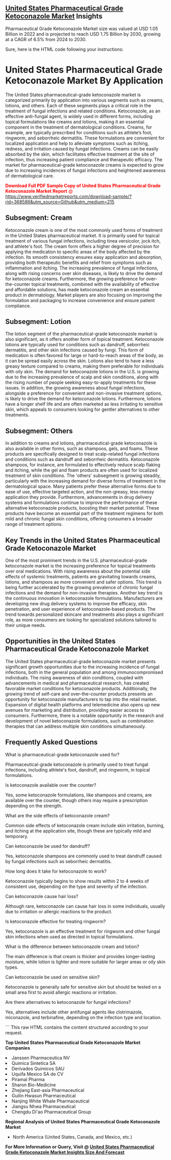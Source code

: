 <h2><a href="https://www.verifiedmarketreports.com/download-sample/?rid=368586&amp;utm_source=Github&amp;utm_medium=215" target="_blank">United States Pharmaceutical Grade Ketoconazole Market</a> Insights</h2><p>Pharmaceutical Grade Ketoconazole Market size was valued at USD 1.05 Billion in 2022 and is projected to reach USD 1.75 Billion by 2030, growing at a CAGR of 6.5% from 2024 to 2030.</p><p>Sure, here is the HTML code following your instructions: <h1>United States Pharmaceutical Grade Ketoconazole Market By Application</h1> <p>The United States pharmaceutical-grade ketoconazole market is categorized primarily by application into various segments such as creams, lotions, and others. Each of these segments plays a critical role in the treatment of fungal infections and related conditions. Ketoconazole, as an effective anti-fungal agent, is widely used in different forms, including topical formulations like creams and lotions, making it an essential component in the treatment of dermatological conditions. Creams, for example, are typically prescribed for conditions such as athlete’s foot, ringworm, and seborrheic dermatitis. These formulations are convenient for localized application and help to alleviate symptoms such as itching, redness, and irritation caused by fungal infections. Creams can be easily absorbed by the skin, which facilitates effective treatment at the site of infection, thus increasing patient compliance and therapeutic efficacy. The market for pharmaceutical-grade ketoconazole creams is expected to grow due to increasing incidences of fungal infections and heightened awareness of dermatological care. <p><span class=""><span style="color: #ff0000;"><strong>Download Full PDF Sample Copy of United States Pharmaceutical Grade Ketoconazole Market Report</strong> @ </span><a href="https://www.verifiedmarketreports.com/download-sample/?rid=368586&amp;utm_source=Github&amp;utm_medium=215" target="_blank">https://www.verifiedmarketreports.com/download-sample/?rid=368586&amp;utm_source=Github&amp;utm_medium=215</a></span></p> </p> <h2>Subsegment: Cream</h2> <p>Ketoconazole cream is one of the most commonly used forms of treatment in the United States pharmaceutical market. It is primarily used for topical treatment of various fungal infections, including tinea versicolor, jock itch, and athlete's foot. The cream form offers a higher degree of precision for applying the medication to specific areas of the body affected by the infection. Its smooth consistency ensures easy application and absorption, providing both therapeutic benefits and relief from symptoms such as inflammation and itching. The increasing prevalence of fungal infections, along with rising concerns over skin diseases, is likely to drive the demand for ketoconazole creams. Furthermore, the growing preference for over-the-counter topical treatments, combined with the availability of effective and affordable solutions, has made ketoconazole cream an essential product in dermatology. Market players are also focusing on improving the formulation and packaging to increase convenience and ensure patient compliance. </p> <h2>Subsegment: Lotion</h2> <p>The lotion segment of the pharmaceutical-grade ketoconazole market is also significant, as it offers another form of topical treatment. Ketoconazole lotions are typically used for conditions such as dandruff, seborrheic dermatitis, and other skin infections caused by fungi. This form of medication is often favored for large or hard-to-reach areas of the body, as it can be spread easily across the skin. Lotions also tend to have a less greasy texture compared to creams, making them preferable for individuals with oily skin. The demand for ketoconazole lotions in the U.S. is growing due to the increasing prevalence of scalp and skin conditions, along with the rising number of people seeking easy-to-apply treatments for these issues. In addition, the growing awareness about fungal infections, alongside a preference for convenient and non-invasive treatment options, is likely to drive the demand for ketoconazole lotions. Furthermore, lotions have a longer shelf life and are often marketed as less irritating to sensitive skin, which appeals to consumers looking for gentler alternatives to other treatments. </p> <h2>Subsegment: Others</h2> <p>In addition to creams and lotions, pharmaceutical-grade ketoconazole is also available in other forms, such as shampoos, gels, and foams. These products are specifically designed to treat scalp-related fungal infections and conditions such as dandruff and seborrheic dermatitis. Ketoconazole shampoos, for instance, are formulated to effectively reduce scalp flaking and itching, while the gel and foam products are often used for localized treatment of skin conditions. The 'others' subsegment is growing steadily, particularly with the increasing demand for diverse forms of treatment in the dermatological space. Many patients prefer these alternative forms due to ease of use, effective targeted action, and the non-greasy, less-messy application they provide. Furthermore, advancements in drug delivery systems and formulations continue to improve the performance of these alternative ketoconazole products, boosting their market potential. These products have become an essential part of the treatment regimens for both mild and chronic fungal skin conditions, offering consumers a broader range of treatment options. </p> <h2>Key Trends in the United States Pharmaceutical Grade Ketoconazole Market</h2> <p>One of the most prominent trends in the U.S. pharmaceutical-grade ketoconazole market is the increasing preference for topical treatments over oral medications. With rising awareness about the potential side effects of systemic treatments, patients are gravitating towards creams, lotions, and shampoos as more convenient and safer options. This trend is being further accelerated by the growing prevalence of chronic fungal infections and the demand for non-invasive therapies. Another key trend is the continuous innovation in ketoconazole formulations. Manufacturers are developing new drug delivery systems to improve the efficacy, skin penetration, and user experience of ketoconazole-based products. The trend towards personalized skincare and treatments also plays a significant role, as more consumers are looking for specialized solutions tailored to their unique needs. </p> <h2>Opportunities in the United States Pharmaceutical Grade Ketoconazole Market</h2> <p>The United States pharmaceutical-grade ketoconazole market presents significant growth opportunities due to the increasing incidence of fungal infections, both in the general population and among immunocompromised individuals. The rising awareness of skin conditions, coupled with advancements in medical and pharmaceutical research, has created favorable market conditions for ketoconazole products. Additionally, the growing trend of self-care and over-the-counter products presents an opportunity for ketoconazole manufacturers to tap into the retail market. Expansion of digital health platforms and telemedicine also opens up new avenues for marketing and distribution, providing easier access to consumers. Furthermore, there is a notable opportunity in the research and development of novel ketoconazole formulations, such as combination therapies that can address multiple skin conditions simultaneously. </p> <h2>Frequently Asked Questions</h2> <p>What is pharmaceutical-grade ketoconazole used for?</p> <p>Pharmaceutical-grade ketoconazole is primarily used to treat fungal infections, including athlete's foot, dandruff, and ringworm, in topical formulations.</p> <p>Is ketoconazole available over the counter?</p> <p>Yes, some ketoconazole formulations, like shampoos and creams, are available over the counter, though others may require a prescription depending on the strength.</p> <p>What are the side effects of ketoconazole cream?</p> <p>Common side effects of ketoconazole cream include skin irritation, burning, and itching at the application site, though these are typically mild and temporary.</p> <p>Can ketoconazole be used for dandruff?</p> <p>Yes, ketoconazole shampoos are commonly used to treat dandruff caused by fungal infections such as seborrheic dermatitis.</p> <p>How long does it take for ketoconazole to work?</p> <p>Ketoconazole typically begins to show results within 2 to 4 weeks of consistent use, depending on the type and severity of the infection.</p> <p>Can ketoconazole cause hair loss?</p> <p>Although rare, ketoconazole can cause hair loss in some individuals, usually due to irritation or allergic reactions to the product.</p> <p>Is ketoconazole effective for treating ringworm?</p> <p>Yes, ketoconazole is an effective treatment for ringworm and other fungal skin infections when used as directed in topical formulations.</p> <p>What is the difference between ketoconazole cream and lotion?</p> <p>The main difference is that cream is thicker and provides longer-lasting moisture, while lotion is lighter and more suitable for larger areas or oily skin types.</p> <p>Can ketoconazole be used on sensitive skin?</p> <p>Ketoconazole is generally safe for sensitive skin but should be tested on a small area first to avoid allergic reactions or irritation.</p> <p>Are there alternatives to ketoconazole for fungal infections?</p> <p>Yes, alternatives include other antifungal agents like clotrimazole, miconazole, and terbinafine, depending on the infection type and location.</p> ``` This raw HTML contains the content structured according to your request.</p><p><strong>Top United States Pharmaceutical Grade Ketoconazole Market Companies</strong></p><div data-test-id=""><p><li>Janssen Pharmaceutica NV</li><li> Quimica Sintetica SA</li><li> Derivados Quimicos SAU</li><li> Uquifa Mexico SA de CV</li><li> Piramal Pharma</li><li> Sharon Bio-Medicine</li><li> Zhejiang East-asia Pharmaceutical</li><li> Guilin Hwasun Pharmaceutical</li><li> Nanjing White Whale Pharmaceutical</li><li> Jiangsu Nhwa Pharmaceutical</li><li> Chengdu Di'ao Pharmaceutical Group</li></p><div><strong>Regional Analysis of&nbsp;United States Pharmaceutical Grade Ketoconazole Market</strong></div><ul><li dir="ltr"><p dir="ltr">North America&nbsp;(United States, Canada, and Mexico, etc.)</p></li></ul><p><strong>For More Information or Query, Visit @&nbsp;</strong><strong><a href="https://www.verifiedmarketreports.com/product/pharmaceutical-grade-ketoconazole-market/?utm_source=Github&amp;utm_medium=215" target="_blank">United States Pharmaceutical Grade Ketoconazole Market Insights Size And Forecast</a></strong></p></div>
